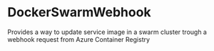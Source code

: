 # DockerSwarmWebhook
Provides a way to update service image in a swarm cluster trough a webhook request from Azure Container Registry
